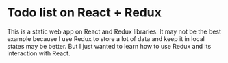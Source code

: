 # Todo list on React + Redux
This is a static web app on React and Redux libraries.
It may not be the best example because I use Redux to store a lot of data and keep it in local states may be better.
But I just wanted to learn how to use Redux and its interaction with React.